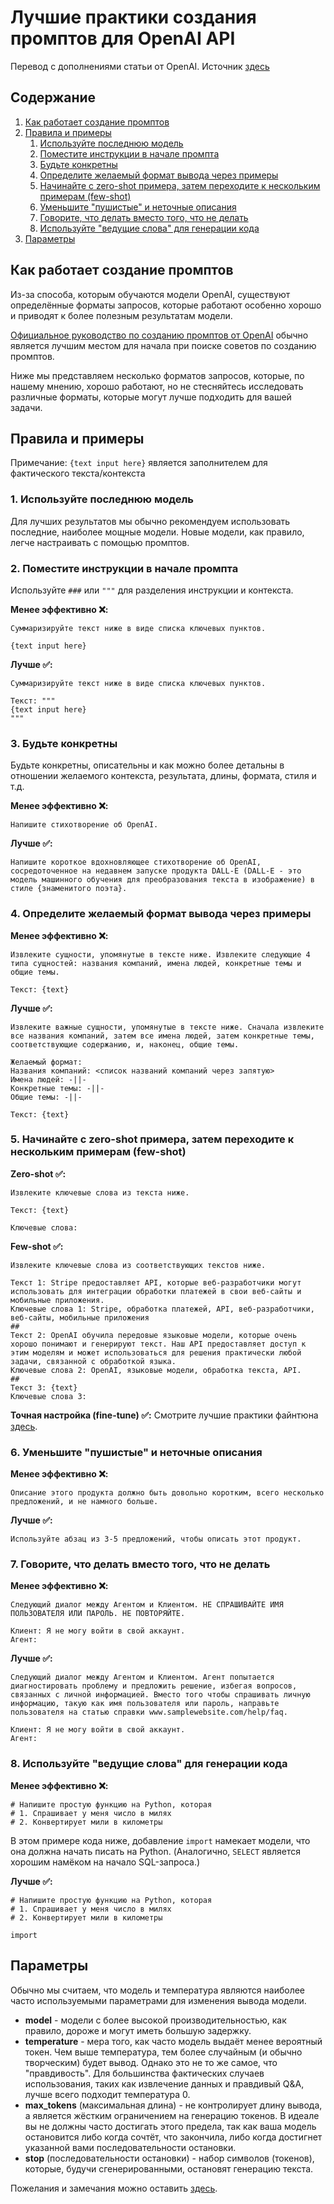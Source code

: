 # Лучшие практики создания промптов для OpenAI API

Перевод с дополнениями статьи от OpenAI.
Источник [здесь](https://help.openai.com/en/articles/6654000-best-practices-for-prompt-engineering-with-the-openai-api)

## Содержание
1. [Как работает создание промптов](#как-работает-создание-промптов)
2. [Правила и примеры](#правила-и-примеры)
   1. [Используйте последнюю модель](#1-используйте-последнюю-модель)
   2. [Поместите инструкции в начале промпта](#2-поместите-инструкции-в-начале-промпта)
   3. [Будьте конкретны](#3-будьте-конкретны)
   4. [Определите желаемый формат вывода через примеры](#4-определите-желаемый-формат-вывода-через-примеры)
   5. [Начинайте с zero-shot примера, затем переходите к нескольким примерам (few-shot)](#5-начинайте-с-zero-shot-примера-затем-переходите-к-нескольким-примерам-few-shot)
   6. [Уменьшите "пушистые" и неточные описания](#6-уменьшите-пушистые-и-неточные-описания)
   7. [Говорите, что делать вместо того, что не делать](#7-говорите-что-делать-вместо-того-что-не-делать)
   8. [Используйте "ведущие слова" для генерации кода](#8-используйте-ведущие-слова-для-генерации-кода)
3. [Параметры](#параметры)

## Как работает создание промптов

Из-за способа, которым обучаются модели OpenAI, существуют определённые форматы запросов, которые работают особенно хорошо и приводят к более полезным результатам модели.

[Официальное руководство по созданию промптов от OpenAI](https://platform.openai.com/docs/guides/prompt-engineering) обычно является лучшим местом для начала при поиске советов по созданию промптов.

Ниже мы представляем несколько форматов запросов, которые, по нашему мнению, хорошо работают, но не стесняйтесь исследовать различные форматы, которые могут лучше подходить для вашей задачи.

## Правила и примеры

Примечание: `{text input here}` является заполнителем для фактического текста/контекста

### 1. Используйте последнюю модель

Для лучших результатов мы обычно рекомендуем использовать последние, наиболее мощные модели. Новые модели, как правило, легче настраивать с помощью промптов.

### 2. Поместите инструкции в начале промпта

Используйте `###` или `"""` для разделения инструкции и контекста.

**Менее эффективно ❌:**
```
Суммаризируйте текст ниже в виде списка ключевых пунктов.

{text input here}
```

**Лучше ✅:**
```
Суммаризируйте текст ниже в виде списка ключевых пунктов.

Текст: """
{text input here}
"""
```
### 3. Будьте конкретны

Будьте конкретны, описательны и как можно более детальны в отношении желаемого контекста, результата, длины, формата, стиля и т.д.

**Менее эффективно ❌:**
```
Напишите стихотворение об OpenAI.
```

**Лучше ✅:**
```
Напишите короткое вдохновляющее стихотворение об OpenAI, сосредоточенное на недавнем запуске продукта DALL-E (DALL-E - это модель машинного обучения для преобразования текста в изображение) в стиле {знаменитого поэта}.
```

### 4. Определите желаемый формат вывода через примеры

**Менее эффективно ❌:**
```
Извлеките сущности, упомянутые в тексте ниже. Извлеките следующие 4 типа сущностей: названия компаний, имена людей, конкретные темы и общие темы.

Текст: {text}
```

**Лучше ✅:**
```
Извлеките важные сущности, упомянутые в тексте ниже. Сначала извлеките все названия компаний, затем все имена людей, затем конкретные темы, соответствующие содержанию, и, наконец, общие темы.

Желаемый формат:
Названия компаний: <список названий компаний через запятую>
Имена людей: -||-
Конкретные темы: -||-
Общие темы: -||-

Текст: {text}
```

### 5. Начинайте с zero-shot примера, затем переходите к нескольким примерам (few-shot)

**Zero-shot ✅:**
```
Извлеките ключевые слова из текста ниже.

Текст: {text}

Ключевые слова:
```

**Few-shot ✅:**
```
Извлеките ключевые слова из соответствующих текстов ниже.

Текст 1: Stripe предоставляет API, которые веб-разработчики могут использовать для интеграции обработки платежей в свои веб-сайты и мобильные приложения.
Ключевые слова 1: Stripe, обработка платежей, API, веб-разработчики, веб-сайты, мобильные приложения
##
Текст 2: OpenAI обучила передовые языковые модели, которые очень хорошо понимают и генерируют текст. Наш API предоставляет доступ к этим моделям и может использоваться для решения практически любой задачи, связанной с обработкой языка.
Ключевые слова 2: OpenAI, языковые модели, обработка текста, API.
##
Текст 3: {text}
Ключевые слова 3:
```

**Точная настройка (fine-tune) ✅:** Смотрите лучшие практики файнтюна [здесь](https://platform.openai.com/docs/guides/fine-tuning).

### 6. Уменьшите "пушистые" и неточные описания

**Менее эффективно ❌:**
```
Описание этого продукта должно быть довольно коротким, всего несколько предложений, и не намного больше.
```

**Лучше ✅:**
```
Используйте абзац из 3-5 предложений, чтобы описать этот продукт.
```

### 7. Говорите, что делать вместо того, что не делать

**Менее эффективно ❌:**
```
Следующий диалог между Агентом и Клиентом. НЕ СПРАШИВАЙТЕ ИМЯ ПОЛЬЗОВАТЕЛЯ ИЛИ ПАРОЛЬ. НЕ ПОВТОРЯЙТЕ.

Клиент: Я не могу войти в свой аккаунт.
Агент:
```

**Лучше ✅:**
```
Следующий диалог между Агентом и Клиентом. Агент попытается диагностировать проблему и предложить решение, избегая вопросов, связанных с личной информацией. Вместо того чтобы спрашивать личную информацию, такую как имя пользователя или пароль, направьте пользователя на статью справки www.samplewebsite.com/help/faq.

Клиент: Я не могу войти в свой аккаунт.
Агент:
```

### 8. Используйте "ведущие слова" для генерации кода

**Менее эффективно ❌:**
```
# Напишите простую функцию на Python, которая
# 1. Спрашивает у меня число в милях
# 2. Конвертирует мили в километры
```

В этом примере кода ниже, добавление `import` намекает модели, что она должна начать писать на Python. (Аналогично, `SELECT` является хорошим намёком на начало SQL-запроса.)

**Лучше ✅:**
```
# Напишите простую функцию на Python, которая
# 1. Спрашивает у меня число в милях
# 2. Конвертирует мили в километры

import
```

## Параметры

Обычно мы считаем, что модель и температура являются наиболее часто используемыми параметрами для изменения вывода модели.

- **model** - модели с более высокой производительностью, как правило, дороже и могут иметь большую задержку.
- **temperature** - мера того, как часто модель выдаёт менее вероятный токен. Чем выше температура, тем более случайным (и обычно творческим) будет вывод. Однако это не то же самое, что "правдивость". Для большинства фактических случаев использования, таких как извлечение данных и правдивый Q&A, лучше всего подходит температура 0.
- **max_tokens** (максимальная длина) - не контролирует длину вывода, а является жёстким ограничением на генерацию токенов. В идеале вы не должны часто достигать этого предела, так как ваша модель остановится либо когда сочтёт, что закончила, либо когда достигнет указанной вами последовательности остановки.
- **stop** (последовательности остановки) - набор символов (токенов), которые, будучи сгенерированными, остановят генерацию текста.

Пожелания и замечания можно оставить [здесь](https://github.com/Sansan4ez/sansan4ez.github.io/issues).